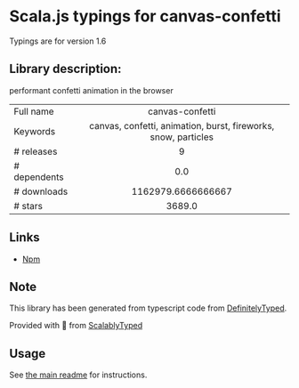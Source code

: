 
# Scala.js typings for canvas-confetti

Typings are for version 1.6

## Library description:
performant confetti animation in the browser

|                    |                 |
| ------------------ | :-------------: |
| Full name          | canvas-confetti |
| Keywords           | canvas, confetti, animation, burst, fireworks, snow, particles |
| # releases         | 9 |
| # dependents       | 0.0 |
| # downloads        | 1162979.6666666667 |
| # stars            | 3689.0 |

## Links
- [Npm](https://www.npmjs.com/package/canvas-confetti)
    


## Note
This library has been generated from typescript code from [DefinitelyTyped](https://definitelytyped.org).

Provided with :purple_heart: from [ScalablyTyped](https://github.com/oyvindberg/ScalablyTyped)

## Usage
See [the main readme](../../readme.md) for instructions.


